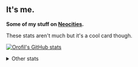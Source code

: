 ## It's me.

__Some of my stuff on [Neocities](https://agnizab.neocities.org/).__

These stats aren't much but it's a cool card though.

[![Orofil's GitHub stats](https://github-readme-stats.vercel.app/api?username=orofil&show_icons=true&theme=prussian)](https://github.com/anuraghazra/github-readme-stats)

<details>
  <summary>Other stats</summary>
  
  ### Wakatime

  [![Orofil's wakatime stats](https://github-readme-stats.vercel.app/api/wakatime?username=orofil&theme=prussian)](https://github.com/anuraghazra/github-readme-stats)
  
</details>
